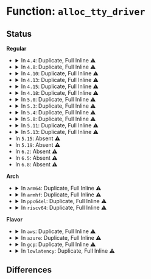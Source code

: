 # Function: <code>alloc_tty_driver</code>

## Status
<b>Regular</b>
<ul>
<li>
<details>
<summary>In <code>4.4</code>: Duplicate, Full Inline ⚠️</summary>

**Collision:** Static Duplication

**Inline:** Full

**Transformation:** False

**Instances:**

```
In drivers/tty/vt/vt.c (ffffffff81fa69c6)
Location: include/linux/tty_driver.h:349
Inline: True
Inline callers:
  - drivers/tty/vt/vt.c:vty_init
```
```
In drivers/tty/hvc/hvc_console.c (ffffffff814fdff7)
Location: include/linux/tty_driver.h:349
Inline: True
Inline callers:
  - drivers/tty/hvc/hvc_console.c:hvc_alloc
```
```
In drivers/tty/serial/serial_core.c (ffffffff81501721)
Location: include/linux/tty_driver.h:349
Inline: True
Inline callers:
  - drivers/tty/serial/serial_core.c:uart_register_driver
```
```
In drivers/tty/serial/kgdb_nmi.c (ffffffff8151032c)
Location: include/linux/tty_driver.h:349
Inline: True
Inline callers:
  - drivers/tty/serial/kgdb_nmi.c:kgdb_register_nmi_console
```
</details>
</li>
<li>
<details>
<summary>In <code>4.8</code>: Duplicate, Full Inline ⚠️</summary>

**Collision:** Static Duplication

**Inline:** Full

**Transformation:** False

**Instances:**

```
In drivers/tty/vt/vt.c (ffffffff81fd2d68)
Location: include/linux/tty_driver.h:349
Inline: True
Inline callers:
  - drivers/tty/vt/vt.c:vty_init
```
```
In drivers/tty/hvc/hvc_console.c (ffffffff8154eb27)
Location: include/linux/tty_driver.h:349
Inline: True
Inline callers:
  - drivers/tty/hvc/hvc_console.c:hvc_alloc
```
```
In drivers/tty/serial/serial_core.c (ffffffff81551c02)
Location: include/linux/tty_driver.h:349
Inline: True
Inline callers:
  - drivers/tty/serial/serial_core.c:uart_register_driver
```
```
In drivers/tty/serial/kgdb_nmi.c (ffffffff8156289a)
Location: include/linux/tty_driver.h:349
Inline: True
Inline callers:
  - drivers/tty/serial/kgdb_nmi.c:kgdb_register_nmi_console
```
</details>
</li>
<li>
<details>
<summary>In <code>4.10</code>: Duplicate, Full Inline ⚠️</summary>

**Collision:** Static Duplication

**Inline:** Full

**Transformation:** False

**Instances:**

```
In drivers/tty/vt/vt.c (ffffffff82010728)
Location: include/linux/tty_driver.h:349
Inline: True
Inline callers:
  - drivers/tty/vt/vt.c:vty_init
```
```
In drivers/tty/hvc/hvc_console.c (ffffffff8157b3a7)
Location: include/linux/tty_driver.h:349
Inline: True
Inline callers:
  - drivers/tty/hvc/hvc_console.c:hvc_alloc
```
```
In drivers/tty/serial/serial_core.c (ffffffff8157e797)
Location: include/linux/tty_driver.h:349
Inline: True
Inline callers:
  - drivers/tty/serial/serial_core.c:uart_register_driver
```
```
In drivers/tty/serial/kgdb_nmi.c (ffffffff8158f00a)
Location: include/linux/tty_driver.h:349
Inline: True
Inline callers:
  - drivers/tty/serial/kgdb_nmi.c:kgdb_register_nmi_console
```
</details>
</li>
<li>
<details>
<summary>In <code>4.13</code>: Duplicate, Full Inline ⚠️</summary>

**Collision:** Static Duplication

**Inline:** Full

**Transformation:** False

**Instances:**

```
In drivers/tty/vt/vt.c (ffffffff820f2203)
Location: include/linux/tty_driver.h:349
Inline: True
Inline callers:
  - drivers/tty/vt/vt.c:vty_init
```
```
In drivers/tty/hvc/hvc_console.c (ffffffff8158fa4d)
Location: include/linux/tty_driver.h:349
Inline: True
Inline callers:
  - drivers/tty/hvc/hvc_console.c:hvc_alloc
```
```
In drivers/tty/serial/serial_core.c (ffffffff81592ee8)
Location: include/linux/tty_driver.h:349
Inline: True
Inline callers:
  - drivers/tty/serial/serial_core.c:uart_register_driver
```
```
In drivers/tty/serial/kgdb_nmi.c (ffffffff815a312a)
Location: include/linux/tty_driver.h:349
Inline: True
```
</details>
</li>
<li>
<details>
<summary>In <code>4.15</code>: Duplicate, Full Inline ⚠️</summary>

**Collision:** Static Duplication

**Inline:** Full

**Transformation:** False

**Instances:**

```
In drivers/tty/vt/vt.c (ffffffff826fb9fc)
Location: include/linux/tty_driver.h:352
Inline: True
Inline callers:
  - drivers/tty/vt/vt.c:vty_init
```
```
In drivers/tty/hvc/hvc_console.c (ffffffff815f454d)
Location: include/linux/tty_driver.h:352
Inline: True
Inline callers:
  - drivers/tty/hvc/hvc_console.c:hvc_alloc
```
```
In drivers/tty/serial/serial_core.c (ffffffff815f7a18)
Location: include/linux/tty_driver.h:352
Inline: True
Inline callers:
  - drivers/tty/serial/serial_core.c:uart_register_driver
```
```
In drivers/tty/serial/kgdb_nmi.c (ffffffff8160885a)
Location: include/linux/tty_driver.h:352
Inline: True
```
</details>
</li>
<li>
<details>
<summary>In <code>4.18</code>: Duplicate, Full Inline ⚠️</summary>

**Collision:** Static Duplication

**Inline:** Full

**Transformation:** False

**Instances:**

```
In drivers/tty/vt/vt.c (ffffffff82725d1b)
Location: include/linux/tty_driver.h:352
Inline: True
Inline callers:
  - drivers/tty/vt/vt.c:vty_init
```
```
In drivers/tty/hvc/hvc_console.c (ffffffff8162d31c)
Location: include/linux/tty_driver.h:352
Inline: True
Inline callers:
  - drivers/tty/hvc/hvc_console.c:hvc_alloc
```
```
In drivers/tty/serial/serial_core.c (ffffffff816340bc)
Location: include/linux/tty_driver.h:352
Inline: True
Inline callers:
  - drivers/tty/serial/serial_core.c:uart_register_driver
```
```
In drivers/tty/serial/kgdb_nmi.c (ffffffff81641f6a)
Location: include/linux/tty_driver.h:352
Inline: True
```
</details>
</li>
<li>
<details>
<summary>In <code>5.0</code>: Duplicate, Full Inline ⚠️</summary>

**Collision:** Static Duplication

**Inline:** Full

**Transformation:** False

**Instances:**

```
In drivers/tty/vt/vt.c (ffffffff828ddee0)
Location: include/linux/tty_driver.h:355
Inline: True
Inline callers:
  - drivers/tty/vt/vt.c:vty_init
```
```
In drivers/tty/hvc/hvc_console.c (ffffffff8164b44c)
Location: include/linux/tty_driver.h:355
Inline: True
Inline callers:
  - drivers/tty/hvc/hvc_console.c:hvc_alloc
```
```
In drivers/tty/serial/serial_core.c (ffffffff816522ec)
Location: include/linux/tty_driver.h:355
Inline: True
Inline callers:
  - drivers/tty/serial/serial_core.c:uart_register_driver
```
```
In drivers/tty/serial/kgdb_nmi.c (ffffffff816600ca)
Location: include/linux/tty_driver.h:355
Inline: True
```
</details>
</li>
<li>
<details>
<summary>In <code>5.3</code>: Duplicate, Full Inline ⚠️</summary>

**Collision:** Static Duplication

**Inline:** Full

**Transformation:** False

**Instances:**

```
In drivers/tty/vt/vt.c (ffffffff828f87c9)
Location: include/linux/tty_driver.h:355
Inline: True
Inline callers:
  - drivers/tty/vt/vt.c:vty_init
```
```
In drivers/tty/hvc/hvc_console.c (ffffffff8168044c)
Location: include/linux/tty_driver.h:355
Inline: True
Inline callers:
  - drivers/tty/hvc/hvc_console.c:hvc_alloc
```
```
In drivers/tty/serial/serial_core.c (ffffffff81683cea)
Location: include/linux/tty_driver.h:355
Inline: True
Inline callers:
  - drivers/tty/serial/serial_core.c:uart_register_driver
```
```
In drivers/tty/serial/kgdb_nmi.c (ffffffff81695c5c)
Location: include/linux/tty_driver.h:355
Inline: True
```
</details>
</li>
<li>
<details>
<summary>In <code>5.4</code>: Duplicate, Full Inline ⚠️</summary>

**Collision:** Static Duplication

**Inline:** Full

**Transformation:** False

**Instances:**

```
In drivers/tty/vt/vt.c (ffffffff829016ca)
Location: include/linux/tty_driver.h:355
Inline: True
Inline callers:
  - drivers/tty/vt/vt.c:vty_init
```
```
In drivers/tty/hvc/hvc_console.c (ffffffff816a2afc)
Location: include/linux/tty_driver.h:355
Inline: True
Inline callers:
  - drivers/tty/hvc/hvc_console.c:hvc_alloc
```
```
In drivers/tty/serial/serial_core.c (ffffffff816a639a)
Location: include/linux/tty_driver.h:355
Inline: True
Inline callers:
  - drivers/tty/serial/serial_core.c:uart_register_driver
```
```
In drivers/tty/serial/kgdb_nmi.c (ffffffff816b87ec)
Location: include/linux/tty_driver.h:355
Inline: True
```
</details>
</li>
<li>
<details>
<summary>In <code>5.8</code>: Duplicate, Full Inline ⚠️</summary>

**Collision:** Static Duplication

**Inline:** Full

**Transformation:** False

**Instances:**

```
In drivers/tty/vt/vt.c (ffffffff82d189e8)
Location: include/linux/tty_driver.h:355
Inline: True
Inline callers:
  - drivers/tty/vt/vt.c:vty_init
```
```
In drivers/tty/hvc/hvc_console.c (ffffffff81754775)
Location: include/linux/tty_driver.h:355
Inline: True
Inline callers:
  - drivers/tty/hvc/hvc_console.c:hvc_init
```
```
In drivers/tty/serial/serial_core.c (ffffffff817583ee)
Location: include/linux/tty_driver.h:355
Inline: True
Inline callers:
  - drivers/tty/serial/serial_core.c:uart_register_driver
```
```
In drivers/tty/serial/kgdb_nmi.c (ffffffff8176ca95)
Location: include/linux/tty_driver.h:355
Inline: True
```
</details>
</li>
<li>
<details>
<summary>In <code>5.11</code>: Duplicate, Full Inline ⚠️</summary>

**Collision:** Static Duplication

**Inline:** Full

**Transformation:** False

**Instances:**

```
In drivers/tty/vt/vt.c (ffffffff83006661)
Location: include/linux/tty_driver.h:346
Inline: True
Inline callers:
  - drivers/tty/vt/vt.c:vty_init
```
```
In drivers/tty/hvc/hvc_console.c (ffffffff8176fa75)
Location: include/linux/tty_driver.h:346
Inline: True
Inline callers:
  - drivers/tty/hvc/hvc_console.c:hvc_init
```
```
In drivers/tty/serial/serial_core.c (ffffffff817734ae)
Location: include/linux/tty_driver.h:346
Inline: True
Inline callers:
  - drivers/tty/serial/serial_core.c:uart_register_driver
```
```
In drivers/tty/serial/kgdb_nmi.c (ffffffff81787555)
Location: include/linux/tty_driver.h:346
Inline: True
```
</details>
</li>
<li>
<details>
<summary>In <code>5.13</code>: Duplicate, Full Inline ⚠️</summary>

**Collision:** Static Duplication

**Inline:** Full

**Transformation:** False

**Instances:**

```
In drivers/tty/vt/vt.c (ffffffff832111e4)
Location: include/linux/tty_driver.h:346
Inline: True
Inline callers:
  - drivers/tty/vt/vt.c:vty_init
```
```
In drivers/tty/hvc/hvc_console.c (ffffffff8175358c)
Location: include/linux/tty_driver.h:346
Inline: True
Inline callers:
  - drivers/tty/hvc/hvc_console.c:hvc_alloc
```
```
In drivers/tty/serial/serial_core.c (ffffffff81756f0e)
Location: include/linux/tty_driver.h:346
Inline: True
Inline callers:
  - drivers/tty/serial/serial_core.c:uart_register_driver
```
```
In drivers/tty/serial/kgdb_nmi.c (ffffffff8176aeec)
Location: include/linux/tty_driver.h:346
Inline: True
```
</details>
</li>
<li>
In <code>5.15</code>: Absent ⚠️
</li>
<li>
In <code>5.19</code>: Absent ⚠️
</li>
<li>
In <code>6.2</code>: Absent ⚠️
</li>
<li>
In <code>6.5</code>: Absent ⚠️
</li>
<li>
In <code>6.8</code>: Absent ⚠️
</li>
</ul>
<b>Arch</b>
<ul>
<li>
<details>
<summary>In <code>arm64</code>: Duplicate, Full Inline ⚠️</summary>

**Collision:** Static Duplication

**Inline:** Full

**Transformation:** False

**Instances:**

```
In drivers/tty/vt/vt.c (ffff8000114937b4)
Location: include/linux/tty_driver.h:355
Inline: True
Inline callers:
  - drivers/tty/vt/vt.c:vty_init
```
```
In drivers/tty/hvc/hvc_console.c (ffff800010879c9c)
Location: include/linux/tty_driver.h:355
Inline: True
Inline callers:
  - drivers/tty/hvc/hvc_console.c:hvc_alloc
```
```
In drivers/tty/serial/serial_core.c (ffff80001087df14)
Location: include/linux/tty_driver.h:355
Inline: True
Inline callers:
  - drivers/tty/serial/serial_core.c:uart_register_driver
```
```
In drivers/tty/serial/kgdb_nmi.c (ffff8000108a82dc)
Location: include/linux/tty_driver.h:355
Inline: True
```
</details>
</li>
<li>
<details>
<summary>In <code>armhf</code>: Duplicate, Full Inline ⚠️</summary>

**Collision:** Static Duplication

**Inline:** Full

**Transformation:** False

**Instances:**

```
In drivers/tty/vt/vt.c (c1594430)
Location: include/linux/tty_driver.h:355
Inline: True
Inline callers:
  - drivers/tty/vt/vt.c:vty_init
```
```
In drivers/tty/hvc/hvc_console.c (c097cec4)
Location: include/linux/tty_driver.h:355
Inline: True
Inline callers:
  - drivers/tty/hvc/hvc_console.c:hvc_alloc
```
```
In drivers/tty/serial/serial_core.c (c097feac)
Location: include/linux/tty_driver.h:355
Inline: True
Inline callers:
  - drivers/tty/serial/serial_core.c:uart_register_driver
```
```
In drivers/tty/serial/kgdb_nmi.c (c09a4e4c)
Location: include/linux/tty_driver.h:355
Inline: True
```
</details>
</li>
<li>
<details>
<summary>In <code>ppc64el</code>: Duplicate, Full Inline ⚠️</summary>

**Collision:** Static Duplication

**Inline:** Full

**Transformation:** False

**Instances:**

```
In drivers/tty/vt/vt.c (c0000000013a6124)
Location: include/linux/tty_driver.h:355
Inline: True
Inline callers:
  - drivers/tty/vt/vt.c:vty_init
```
```
In drivers/tty/hvc/hvsi.c (c0000000013a6784)
Location: include/linux/tty_driver.h:355
Inline: True
Inline callers:
  - drivers/tty/hvc/hvsi.c:hvsi_init
```
```
In drivers/tty/hvc/hvc_console.c (c0000000009222b8)
Location: include/linux/tty_driver.h:355
Inline: True
Inline callers:
  - drivers/tty/hvc/hvc_console.c:hvc_alloc
```
```
In drivers/tty/serial/serial_core.c (c000000000925c78)
Location: include/linux/tty_driver.h:355
Inline: True
Inline callers:
  - drivers/tty/serial/serial_core.c:uart_register_driver
```
```
In drivers/tty/serial/kgdb_nmi.c (c00000000093f0b4)
Location: include/linux/tty_driver.h:355
Inline: True
```
</details>
</li>
<li>
<details>
<summary>In <code>riscv64</code>: Duplicate, Full Inline ⚠️</summary>

**Collision:** Static Duplication

**Inline:** Full

**Transformation:** False

**Instances:**

```
In drivers/tty/vt/vt.c (ffffffe00002e8b8)
Location: include/linux/tty_driver.h:355
Inline: True
Inline callers:
  - drivers/tty/vt/vt.c:vty_init
```
```
In drivers/tty/hvc/hvc_console.c (ffffffe00054ad58)
Location: include/linux/tty_driver.h:355
Inline: True
Inline callers:
  - drivers/tty/hvc/hvc_console.c:hvc_alloc
```
```
In drivers/tty/serial/serial_core.c (ffffffe00054d362)
Location: include/linux/tty_driver.h:355
Inline: True
Inline callers:
  - drivers/tty/serial/serial_core.c:uart_register_driver
```
</details>
</li>
</ul>
<b>Flavor</b>
<ul>
<li>
<details>
<summary>In <code>aws</code>: Duplicate, Full Inline ⚠️</summary>

**Collision:** Static Duplication

**Inline:** Full

**Transformation:** False

**Instances:**

```
In drivers/tty/vt/vt.c (ffffffff828e8eb1)
Location: include/linux/tty_driver.h:355
Inline: True
Inline callers:
  - drivers/tty/vt/vt.c:vty_init
```
```
In drivers/tty/hvc/hvc_console.c (ffffffff8166855c)
Location: include/linux/tty_driver.h:355
Inline: True
Inline callers:
  - drivers/tty/hvc/hvc_console.c:hvc_alloc
```
```
In drivers/tty/serial/serial_core.c (ffffffff8166bdfa)
Location: include/linux/tty_driver.h:355
Inline: True
Inline callers:
  - drivers/tty/serial/serial_core.c:uart_register_driver
```
```
In drivers/tty/serial/kgdb_nmi.c (ffffffff8167e24c)
Location: include/linux/tty_driver.h:355
Inline: True
```
</details>
</li>
<li>
<details>
<summary>In <code>azure</code>: Duplicate, Full Inline ⚠️</summary>

**Collision:** Static Duplication

**Inline:** Full

**Transformation:** False

**Instances:**

```
In drivers/tty/vt/vt.c (ffffffff828e0614)
Location: include/linux/tty_driver.h:355
Inline: True
Inline callers:
  - drivers/tty/vt/vt.c:vty_init
```
```
In drivers/tty/hvc/hvc_console.c (ffffffff816488dc)
Location: include/linux/tty_driver.h:355
Inline: True
Inline callers:
  - drivers/tty/hvc/hvc_console.c:hvc_alloc
```
```
In drivers/tty/serial/serial_core.c (ffffffff8164af5a)
Location: include/linux/tty_driver.h:355
Inline: True
Inline callers:
  - drivers/tty/serial/serial_core.c:uart_register_driver
```
```
In drivers/tty/serial/kgdb_nmi.c (ffffffff8165d33c)
Location: include/linux/tty_driver.h:355
Inline: True
```
</details>
</li>
<li>
<details>
<summary>In <code>gcp</code>: Duplicate, Full Inline ⚠️</summary>

**Collision:** Static Duplication

**Inline:** Full

**Transformation:** False

**Instances:**

```
In drivers/tty/vt/vt.c (ffffffff828fc9ed)
Location: include/linux/tty_driver.h:355
Inline: True
Inline callers:
  - drivers/tty/vt/vt.c:vty_init
```
```
In drivers/tty/hvc/hvc_console.c (ffffffff8169693c)
Location: include/linux/tty_driver.h:355
Inline: True
Inline callers:
  - drivers/tty/hvc/hvc_console.c:hvc_alloc
```
```
In drivers/tty/serial/serial_core.c (ffffffff8169a1da)
Location: include/linux/tty_driver.h:355
Inline: True
Inline callers:
  - drivers/tty/serial/serial_core.c:uart_register_driver
```
```
In drivers/tty/serial/kgdb_nmi.c (ffffffff816ac62c)
Location: include/linux/tty_driver.h:355
Inline: True
```
</details>
</li>
<li>
<details>
<summary>In <code>lowlatency</code>: Duplicate, Full Inline ⚠️</summary>

**Collision:** Static Duplication

**Inline:** Full

**Transformation:** False

**Instances:**

```
In drivers/tty/vt/vt.c (ffffffff8290271e)
Location: include/linux/tty_driver.h:355
Inline: True
Inline callers:
  - drivers/tty/vt/vt.c:vty_init
```
```
In drivers/tty/hvc/hvc_console.c (ffffffff816b0eec)
Location: include/linux/tty_driver.h:355
Inline: True
Inline callers:
  - drivers/tty/hvc/hvc_console.c:hvc_alloc
```
```
In drivers/tty/serial/serial_core.c (ffffffff816b4dda)
Location: include/linux/tty_driver.h:355
Inline: True
Inline callers:
  - drivers/tty/serial/serial_core.c:uart_register_driver
```
```
In drivers/tty/serial/kgdb_nmi.c (ffffffff816c6a8c)
Location: include/linux/tty_driver.h:355
Inline: True
```
</details>
</li>
</ul>

## Differences
